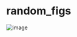 # random_figs

![image](https://github.com/user-attachments/assets/588bd61f-9a25-44ba-bc3f-e720a31e5ca1)
